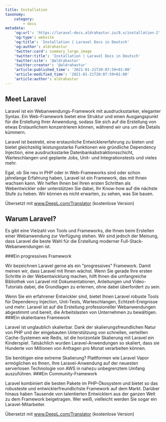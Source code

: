 ```yaml
---
title: Installation
taxonomy:
    category:
        - docs
metadata:
    'og:url': 'https://laravel-docs.aldrahastur.io/8.x/installation-2'
    'og:type': website
    'og:title': 'Installation | Laravel Docs in Deutsch'
    'og:author': aldrahastur
    'twitter:card': summary_large_image
    'twitter:title': 'Installation | Laravel Docs in Deutsch'
    'twitter:site': '@aldrahastur'
    'twitter:creator': '@aldrahastur'
    'article:published_time': '2021-01-21T20:07:59+01:00'
    'article:modified_time': '2021-01-21T20:07:59+01:00'
    'article:author': aldrahastur
---
```


## Meet Laravel
Laravel ist ein Webanwendungs-Framework mit ausdrucksstarker, eleganter Syntax. Ein Web-Framework bietet eine Struktur und einen Ausgangspunkt für die Erstellung Ihrer Anwendung, sodass Sie sich auf die Erstellung von etwas Erstaunlichem konzentrieren können, während wir uns um die Details kümmern.

Laravel ist bestrebt, eine erstaunliche Entwicklererfahrung zu bieten und bietet gleichzeitig leistungsstarke Funktionen wie gründliche Dependency Injection, eine ausdrucksstarke Datenbankabstraktionsschicht, Warteschlangen und geplante Jobs, Unit- und Integrationstests und vieles mehr.

Egal, ob Sie neu in PHP oder in Web-Frameworks sind oder schon jahrelange Erfahrung haben, Laravel ist ein Framework, das mit Ihnen wachsen kann. Wir helfen Ihnen bei Ihren ersten Schritten als Webentwickler oder unterstützen Sie dabei, Ihr Know-how auf die nächste Stufe zu heben. Wir können es nicht erwarten, zu sehen, was Sie bauen.

Übersetzt mit www.DeepL.com/Translator (kostenlose Version)

## Warum Laravel?

Es gibt eine Vielzahl von Tools und Frameworks, die Ihnen beim Erstellen einer Webanwendung zur Verfügung stehen. Wir sind jedoch der Meinung, dass Laravel die beste Wahl für die Erstellung moderner Full-Stack-Webanwendungen ist.

###Ein progressives Framework

Wir bezeichnen Laravel gerne als ein "progressives" Framework. Damit meinen wir, dass Laravel mit Ihnen wächst. Wenn Sie gerade Ihre ersten Schritte in der Webentwicklung machen, hilft Ihnen die umfangreiche Bibliothek von Laravel mit Dokumentationen, Anleitungen und Video-Tutorials dabei, die Grundlagen zu erlernen, ohne dabei überfordert zu sein.

Wenn Sie ein erfahrener Entwickler sind, bietet Ihnen Laravel robuste Tools für Dependency Injection, Unit-Tests, Warteschlangen, Echtzeit-Ereignisse und mehr. Laravel ist auf die Erstellung professioneller Webanwendungen abgestimmt und bereit, die Arbeitslasten von Unternehmen zu bewältigen.
###Ein skalierbares Framework

Laravel ist unglaublich skalierbar. Dank der skalierungsfreundlichen Natur von PHP und der eingebauten Unterstützung von schnellen, verteilten Cache-Systemen wie Redis, ist die horizontale Skalierung mit Laravel ein Kinderspiel. Tatsächlich wurden Laravel-Anwendungen so skaliert, dass sie Hunderte von Millionen von Anfragen pro Monat verarbeiten können.

Sie benötigen eine extreme Skalierung? Plattformen wie Laravel Vapor ermöglichen es Ihnen, Ihre Laravel-Anwendung auf der neuesten serverlosen Technologie von AWS in nahezu unbegrenztem Umfang auszuführen.
###Ein Community-Framework

Laravel kombiniert die besten Pakete im PHP-Ökosystem und bietet so das robusteste und entwicklerfreundlichste Framework auf dem Markt. Darüber hinaus haben Tausende von talentierten Entwicklern aus der ganzen Welt zu dem Framework beigetragen. Wer weiß, vielleicht werden Sie sogar ein Laravel-Mitarbeiter.

Übersetzt mit www.DeepL.com/Translator (kostenlose Version)